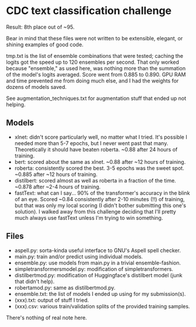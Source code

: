 # CDC text classification challenge

Result: 8th place out of ~95.

Bear in mind that these files were not written to be extensible, elegant, or shining examples of good code.

tmp.txt is the list of ensemble combinations that were tested; caching the logits got the speed up to 120 ensembles per second.  That only worked because "ensemble," as used here, was nothing more than the summation of the model's logits averaged.  Score went from 0.885 to 0.890.  GPU RAM and time prevented me from doing much else, and I had the weights for dozens of models saved.

See augmentation_techniques.txt for augmentation stuff that ended up not helping.

Models
------
- xlnet: didn't score particularly well, no matter what I tried.  It's possible I needed more than 5-7 epochs, but I never went past that many.  Theoretically it should have beaten roberta.  ~0.88 after 24 hours of training.
- bert: scored about the same as xlnet.  ~0.88 after ~12 hours of training.
- roberta: consistently scored the best.  3-5 epochs was the sweet spot. ~0.885 after ~12 hours of training.
- distilbert: scored almost as well as roberta in a fraction of the time. ~0.878 after ~2-4 hours of training.
- fastText: what can I say... 90% of the transformer's accuracy in the blink of an eye.  Scored ~0.84 consistently after 2-10 minutes (!!) of training, but that was only my local scoring (I didn't bother submitting this one's solution).  I walked away from this challenge deciding that I'll pretty much always use fastText unless I'm trying to win something.

Files
-----
- aspell.py: sorta-kinda useful interface to GNU's Aspell spell checker.
- main.py: train and/or predict using individual models.
- ensemble.py: use models from main.py in a trivial ensemble-fashion.
- simpletransformersmodel.py: modification of simpletransformers.
- distilbertmod.py: modification of Huggingface's distilbert model (junk that didn't help).
- robertamod.py: same as distilbertmod.py.
- ensemble.txt: the list of models I ended up using for my submission(s).
- (xxx).txt: output of stuff I tried.
- (xxx).csv: various train/validation splits of the provided training samples.

There's nothing of real note here.
